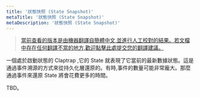 ```yaml
---
title: '狀態快照 (State Snapshot)'
metaTitle: '狀態快照 (State Snapshot)'
metaDescription: '狀態快照 (State Snapshot)'
---
```


> [當前查看的版本是由機器翻譯自簡體中文,並進行人工校對的結果。若文檔中存在任何翻譯不當的地方,歡迎點擊此處提交您的翻譯建議。](https://crwd.in/newbeclaptrap)

一個處於啟動狀態的 Claptrap ,它的 State 就表現了它當前的最新數據狀態。這是通過事件溯源的方式來從持久化層還原的。有時,事件的數量可能非常龐大。那麼通過事件來還原 State 將會花費更多的時間。

TBD。
